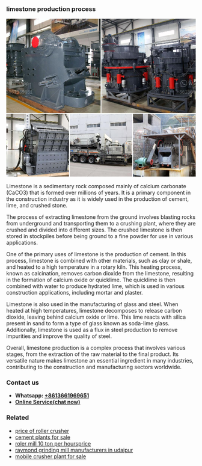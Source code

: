 <h3>limestone production process</h3><img src='1706773349.jpg' alt=''><p>Limestone is a sedimentary rock composed mainly of calcium carbonate (CaCO3) that is formed over millions of years. It is a primary component in the construction industry as it is widely used in the production of cement, lime, and crushed stone.</p><p>The process of extracting limestone from the ground involves blasting rocks from underground and transporting them to a crushing plant, where they are crushed and divided into different sizes. The crushed limestone is then stored in stockpiles before being ground to a fine powder for use in various applications.</p><p>One of the primary uses of limestone is the production of cement. In this process, limestone is combined with other materials, such as clay or shale, and heated to a high temperature in a rotary kiln. This heating process, known as calcination, removes carbon dioxide from the limestone, resulting in the formation of calcium oxide or quicklime. The quicklime is then combined with water to produce hydrated lime, which is used in various construction applications, including mortar and plaster.</p><p>Limestone is also used in the manufacturing of glass and steel. When heated at high temperatures, limestone decomposes to release carbon dioxide, leaving behind calcium oxide or lime. This lime reacts with silica present in sand to form a type of glass known as soda-lime glass. Additionally, limestone is used as a flux in steel production to remove impurities and improve the quality of steel.</p><p>Overall, limestone production is a complex process that involves various stages, from the extraction of the raw material to the final product. Its versatile nature makes limestone an essential ingredient in many industries, contributing to the construction and manufacturing sectors worldwide.</p><h3>Contact us</h3><ul><li><strong>Whatsapp:&nbsp;<a href="https://wa.me/8613661969651">+8613661969651</a></strong></li><li><a href="https://swt.shibang-china.com/?git&amp;zhl&amp;limestone production process"><strong>Online Service(chat now)</strong></a></li></ul><h3>Related</h3><ul><li><a href='price of roller crusher.md'>price of roller crusher</a></li><li><a href='cement plants for sale.md'>cement plants for sale</a></li><li><a href='roler mill 10 ton per hoursprice.md'>roler mill 10 ton per hoursprice</a></li><li><a href='raymond grinding mill manufacturers in udaipur.md'>raymond grinding mill manufacturers in udaipur</a></li><li><a href='mobile crusher plant for sale.md'>mobile crusher plant for sale</a></li></ul>